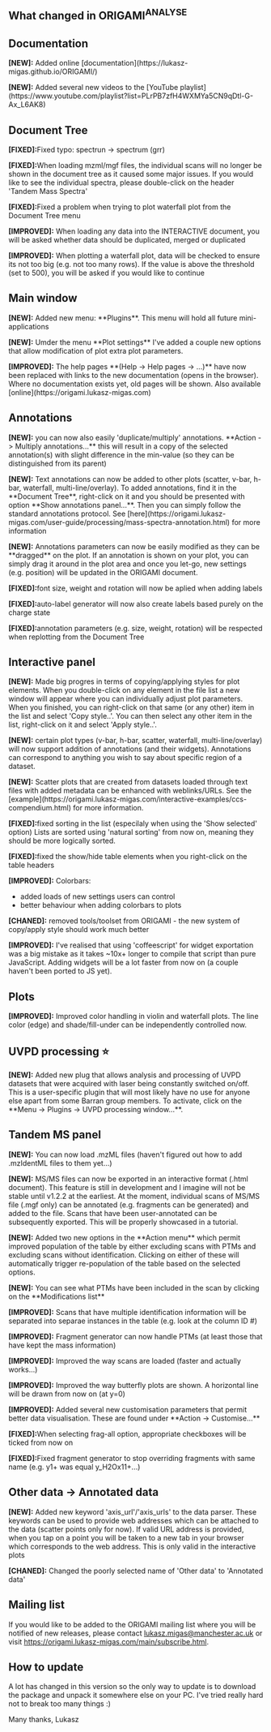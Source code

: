 <h2><strong>What changed in ORIGAMI<sup>ANALYSE</sup></strong></h2>

## Documentation

<p><strong>[NEW]:</strong> Added online [documentation](https://lukasz-migas.github.io/ORIGAMI/)

<p><strong>[NEW]:</strong> Added several new videos to the [YouTube playlist](https://www.youtube.com/playlist?list=PLrPB7zfH4WXMYa5CN9qDtl-G-Ax_L6AK8)

## Document Tree

<p><strong>[FIXED]:</strong>Fixed typo: spectrun -> spectrum (grr)

<p><strong>[FIXED]:</strong>When loading mzml/mgf files, the individual scans will no longer be shown in the document tree as it caused some major issues. If you would like to see the individual spectra, please double-click on the header 'Tandem Mass Spectra'

<p><strong>[FIXED]:</strong>Fixed a problem when trying to plot waterfall plot from the Document Tree menu

<p><strong>[IMPROVED]:</strong> When loading any data into the INTERACTIVE document, you will be asked whether data should be duplicated, merged or duplicated

<p><strong>[IMPROVED]:</strong> When plotting a waterfall plot, data will be checked to ensure its not too big (e.g. not too many rows). If the value is above the threshold (set to 500), you will be asked if you would like to continue

## Main window

<p><strong>[NEW]:</strong> Added new menu: **Plugins**. This menu will hold all future mini-applications

<p><strong>[NEW]:</strong> Umder the menu **Plot settings** I've added a couple new options that allow modification of plot extra plot parameters.

<p><strong>[IMPROVED]:</strong> The help pages **(Help -> Help pages -> ...)** have now been replaced with links to the new documentation (opens in the browser). Where no documentation exists yet, old pages will be shown. Also available [online](https://origami.lukasz-migas.com)

## Annotations

<p><strong>[NEW]:</strong> you can now also easily 'duplicate/multiply' annotations. **Action -> Multiply annotations...** this will result in a copy of the selected annotation(s) with slight difference in the min-value (so they can be distinguished from its parent)

<p><strong>[NEW]:</strong> Text annotations can now be added to other plots (scatter, v-bar, h-bar, waterfall, multi-line/overlay). To added annotations, find it in the **Document Tree**, right-click on it and you should be presented with option **Show annotations panel...**. Then you can simply follow the standard annotations protocol. See [here](https://origami.lukasz-migas.com/user-guide/processing/mass-spectra-annotation.html) for more information

<p><strong>[NEW]:</strong> Annotations parameters can now be easily modified as they can be **dragged** on the plot. If an annotation is shown on your plot, you can simply drag it around in the plot area and once you let-go, new settings (e.g. position) will be updated in the ORIGAMI document.

<p><strong>[FIXED]:</strong>font size, weight and rotation will now be aplied when adding labels

<p><strong>[FIXED]:</strong>auto-label generator will now also create labels based purely on the charge state

<p><strong>[FIXED]:</strong>annotation parameters (e.g. size, weight, rotation) will be respected when replotting from the Document Tree

## Interactive panel

<p><strong>[NEW]:</strong> Made big progres in terms of copying/applying styles for plot elements. When you
double-click on any element in the file list a new window will appear where you can individually adjust plot parameters. When you finished, you can right-click on that same (or any other) item in the list and select 'Copy style..'. You can then select any other item in the list, right-click on it and select 'Apply style..'.

<p><strong>[NEW]:</strong> certain plot types (v-bar, h-bar, scatter, waterfall, multi-line/overlay) will now support addition of annotations (and their widgets). Annotations can correspond to anything you wish to say about specific region of a dataset.

<p><strong>[NEW]:</strong> Scatter plots that are created from datasets loaded through text files with added metadata can be enhanced with weblinks/URLs. See the [example](https://origami.lukasz-migas.com/interactive-examples/ccs-compendium.html) for more information.

<p><strong>[FIXED]:</strong>fixed sorting in the list (especilaly when using the 'Show selected' option) Lists are sorted using 'natural sorting' from now on, meaning they should be more logically sorted.

<p><strong>[FIXED]:</strong>fixed the show/hide table elements when you right-click on the table headers

<p><strong>[IMPROVED]:</strong> Colorbars:

* added loads of new settings users can control
* better behaviour when adding colorbars to plots

<p><strong>[CHANED]:</strong> removed tools/toolset from ORIGAMI - the new system of copy/apply style should work much better

<p><strong>[IMPROVED]:</strong> I've realised that using 'coffeescript' for widget exportation was a big mistake as it takes ~10x+ longer to compile that script than pure JavaScript. Adding widgets will be a lot faster from now on (a couple haven't been ported to JS yet).

## Plots

<p><strong>[IMPROVED]:</strong> Improved color handling in violin and waterfall plots. The line color (edge) and shade/fill-under can be independently controlled now.

## UVPD processing :star:

<p><strong>[NEW]:</strong> Added new plug that allows analysis and processing of UVPD datasets that were acquired with laser being constantly switched on/off. This is a user-specific plugin that will most likely have no use for anyone else apart from some Barran group members. To activate, click on the **Menu -> Plugins -> UVPD processing window...**.

## Tandem MS panel

<p><strong>[NEW]:</strong> You can now load .mzML files (haven't figured out how to add .mzIdentML files to them yet...)

<p><strong>[NEW]:</strong> MS/MS files can now be exported in an interactive format (.html document). This feature is still in development and I imagine will not be stable until v1.2.2 at the earliest. At the moment, individual scans of MS/MS file (.mgf only) can be annotated (e.g. fragments can be generated) and added to the file. Scans that have been user-annotated can be subsequently exported. This will be properly showcased in a tutorial.

<p><strong>[NEW]:</strong> Added two new options in the **Action menu** which permit improved population of the table by either excluding scans with PTMs and excluding scans without identification. Clicking on either of these will automatically trigger re-population of the table based on the selected options.

<p><strong>[NEW]:</strong> You can see what PTMs have been included in the scan by clicking on the **Modifications list**

<p><strong>[IMPROVED]:</strong> Scans that have multiple identification information will be separated into separae instances in the table (e.g. look at the column ID #)

<p><strong>[IMPROVED]:</strong> Fragment generator can now handle PTMs (at least those that have kept the mass information)

<p><strong>[IMPROVED]:</strong> Improved the way scans are loaded (faster and actually works...)

<p><strong>[IMPROVED]:</strong> Improved the way butterfly plots are shown. A horizontal line will be drawn from now on (at y=0)

<p><strong>[IMPROVED]:</strong> Added several new customisation parameters that permit better data visualisation. These are found under **Action -> Customise...**

<p><strong>[FIXED]:</strong>When selecting frag-all option, appropriate checkboxes will be ticked from now on

<p><strong>[FIXED]:</strong>Fixed fragment generator to stop overriding fragments with same name (e.g. y1+ was equal y_H2Ox11+...)

## Other data -> Annotated data

<p><strong>[NEW]:</strong> Added new keyword 'axis_url'/'axis_urls' to the data parser. These keywords can be used to provide web addresses which can be attached to the data (scatter points only for now). If valid URL address is provided, when you tap on a point you will be taken to a new tab in your browser which corresponds to the web address. This is only valid in the interactive plots

<p><strong>[CHANED]:</strong> Changed the poorly selected name of 'Other data' to 'Annotated data'
<p></p>

## Mailing list

If you would like to be added to the ORIGAMI mailing list where you will be notified of new releases, please contact lukasz.migas@manchester.ac.uk or visit https://origami.lukasz-migas.com/main/subscribe.html.

## How to update

A lot has changed in this version so the only way to update is to download the package and unpack it somewhere else on your PC. I've tried really hard not to break too many things :)

Many thanks,
Lukasz
